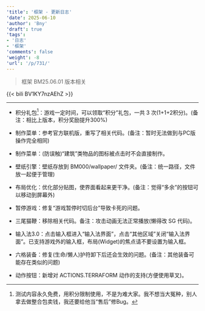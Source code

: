 ```yaml
---
'title': '框架 - 更新日志'
'date': 2025-06-10
'author': 'Bny'
'draft': true
'tags':
- '日志'
- '框架'
'comments': false
'weight': -8
'url': '/p/731/'
---
```


> 框架 BM25.06.01 版本相关

{{< bili BV1KY7nzAEhZ >}}

---


- 积分礼包[^1]：游戏一定时间，可以领取“积分”礼包，一共 3 次(1+1+2积分)。(备注：相比上版本，积分奖励提升300%)

[^1]: 测试内容永久免费，用积分限制使用，不是为难大家。我不想当大冤种，别人拿去做整合包卖钱，我还要给他当“售后”修Bug。</small>

- 制作菜单：参考官方联机版，重写了相关代码。(备注：暂时无法做到与PC版操作完全相同)

- 制作菜单：(防误触)“建筑”类物品的图标被点击时不会直接制作。

- 壁纸引擎：壁纸存放到 BM000/wallpaper/ 文件夹。(备注：统一路径，文件放一起便于管理)

- 布局优化：优化部分贴图，使界面看起来更干净。(备注：觉得“多余”的按钮可以移动到屏幕外)

- 暂停游戏：修复“游戏暂停时切后台”导致卡死的问题。

- 三尾猫鞭：移除相关代码。备注：攻击动画无法正常播放(懒得改 SG 代码)。

- 输入法3.0：点击输入框进入“输入法界面”，点击“其他区域”关闭“输入法界面”。已支持游戏外的输入框，布局(Widget)的焦点请不要设置为输入框。

- 六格装备：修复(生命/懒人)护符卸下后还会生效的问题。(备注：其他装备可能存在类似的问题)

- 动作按钮：新增对 ACTIONS.TERRAFORM 动作的支持(方便使用草叉)。
